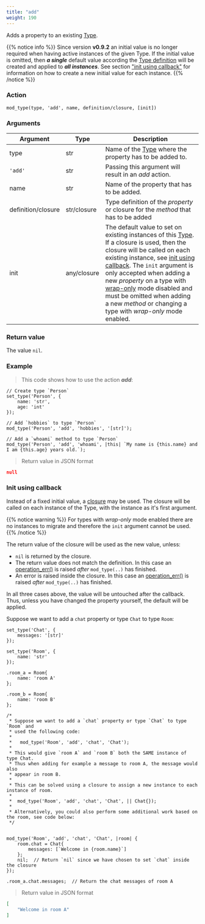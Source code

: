 ```yaml
---
title: "add"
weight: 190
---
```


Adds a property to an existing [Type](../../../data-types/type).

{{% notice info %}}
Since version **v0.9.2** an initial value is no longer required when having active instances of the given Type.
If the initial value is omitted, then ***a single*** default value according the [Type definition](../../..//data-types/type/#definable-properties) will be created and applied to ***all instances***. See section ["init using callback"](#init-using-callback) for information on how to create a new initial value for each instance.
{{% /notice %}}

### Action

`mod_type(type, 'add', name, definition/closure, [init])`

### Arguments

Argument | Type | Description
-------- | ---- | -----------
type | str | Name of the [Type](../../../data-types/type) where the property has to be added to.
`'add'` | str | Passing this argument will result in an *add* action.
name | str | Name of the property that has to be added.
definition/closure | str/closure | Type definition of the *property* or closure for the *method* that has to be added
init | any/closure | The default value to set on existing instances of this [Type](../../../data-types/type). If a closure is used, then the closure will be called on each existing instance, see [init using callback](#init-using-callback). The `init` argument is only accepted when adding a new *property* on a type with [wrap-only](../wpo) mode disabled and must be omitted when adding a new *method* or changing a type with *wrap-only* mode enabled.

### Return value

The value `nil`.

### Example

> This code shows how to use the action ***add***:

```thingsdb,json_response
// Create type `Person`
set_type('Person', {
    name: 'str',
    age: 'int'
});

// Add `hobbies` to type `Person`
mod_type('Person', 'add', 'hobbies', '[str]');

// Add a `whoami` method to type `Person`
mod_type('Person', 'add', 'whoami', |this| `My name is {this.name} and I am {this.age} years old.`);
```

> Return value in JSON format

```json
null
```

### Init using callback

Instead of a fixed initial value, a [closure](../../../data-types/closure) may be used. The closure will be called on each instance of the Type, with the instance as it's first argument.

{{% notice warning %}}
For types with *wrap-only* mode enabled there are no instances to migrate and therefore the `init` argument cannot be used.
{{% /notice %}}

The return value of the closure will be used as the new value, unless:

* `nil` is returned by the closure.
* The return value does not match the definition. In this case an [operation_err()](../../../errors/operation_err) is raised *after* `mod_type(..)` has finished.
* An error is raised inside the closure. In this case an [operation_err()](../../../errors/operation_err) is raised *after* `mod_type(..)` has finished.

In all three cases above, the value will be untouched after the callback. Thus, unless you have changed the property yourself, the default will be applied.

Suppose we want to add a `chat` property or type `Chat` to type `Room`:

```thingsdb,json_response
set_type('Chat', {
    messages: '[str]'
});

set_type('Room', {
    name: 'str'
});

.room_a = Room{
    name: 'room A'
};

.room_b = Room{
    name: 'room B'
};

/*
 * Suppose we want to add a `chat` property or type `Chat` to type `Room` and
 * used the following code:
 *
 *   mod_type('Room', 'add', 'chat', 'Chat');
 *
 * This would give `room A` and `room B` both the SAME instance of type Chat.
 * Thus when adding for example a message to room A, the message would also
 * appear in room B.
 *
 * This can be solved using a closure to assign a new instance to each instance of room.
 *
 *  mod_type('Room', 'add', 'chat', 'Chat', || Chat{});
 *
 * Alternatively, you could also perform some additional work based on the room, see code below:
 */


mod_type('Room', 'add', 'chat', 'Chat', |room| {
    room.chat = Chat{
        messages: [`Welcome in {room.name}`]
    };
    nil;  // Return `nil` since we have chosen to set `chat` inside the closure
});

.room_a.chat.messages;  // Return the chat messages of room A
```

> Return value in JSON format

```json
[
    "Welcome in room A"
]
```
